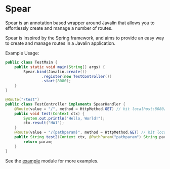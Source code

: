 # Spear
Spear is an annotation based wrapper around Javalin that allows you to effortlessly create and manage a number of routes.

Spear is inspired by the Spring framework, and aims to provide an easy way to create and manage routes in a Javalin application. 

Example Usage:
```java
public class TestMain {
    public static void main(String[] args) {
        Spear.bind(Javalin.create())
                .register(new TestController())
                .start(8080);
    }
}

@Route("/test")
public class TestController implements SpearHandler {
    @Route(value = "/", method = HttpMethod.GET) // hit localhost:8080/test/
    public void test(Context ctx) {
        System.out.println("Hello, World!");
        ctx.result("HW1");
    }
    @Route(value = "/{pathparam}", method = HttpMethod.GET) // hit localhost:8080/test/paramnamehere
    public String test2(Context ctx, @PathParam("pathparam") String param) {
        return param;
    }
}
```

See the [example](https://github.com/Badbird5907/Spear/tree/master/example) module for more examples.
